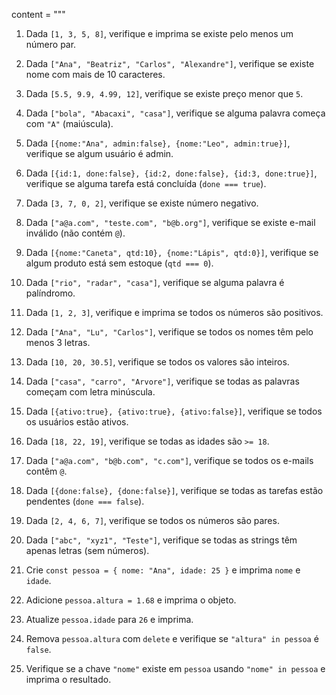 content = """


1. Dada `[1, 3, 5, 8]`, verifique e imprima se existe pelo menos um número par.
2. Dada `["Ana", "Beatriz", "Carlos", "Alexandre"]`, verifique se existe nome com mais de 10 caracteres.
3. Dada `[5.5, 9.9, 4.99, 12]`, verifique se existe preço menor que `5`.
4. Dada `["bola", "Abacaxi", "casa"]`, verifique se alguma palavra começa com `"A"` (maiúscula).
5. Dada `[{nome:"Ana", admin:false}, {nome:"Leo", admin:true}]`, verifique se algum usuário é admin.
6. Dada `[{id:1, done:false}, {id:2, done:false}, {id:3, done:true}]`, verifique se alguma tarefa está concluída (`done === true`).
7. Dada `[3, 7, 0, 2]`, verifique se existe número negativo.
8. Dada `["a@a.com", "teste.com", "b@b.org"]`, verifique se existe e-mail inválido (não contém `@`).
9. Dada `[{nome:"Caneta", qtd:10}, {nome:"Lápis", qtd:0}]`, verifique se algum produto está sem estoque (`qtd === 0`).
10. Dada `["rio", "radar", "casa"]`, verifique se alguma palavra é palíndromo.

1. Dada `[1, 2, 3]`, verifique e imprima se todos os números são positivos.
2. Dada `["Ana", "Lu", "Carlos"]`, verifique se todos os nomes têm pelo menos 3 letras.
3. Dada `[10, 20, 30.5]`, verifique se todos os valores são inteiros.
4. Dada `["casa", "carro", "Arvore"]`, verifique se todas as palavras começam com letra minúscula.
5. Dada `[{ativo:true}, {ativo:true}, {ativo:false}]`, verifique se todos os usuários estão ativos.
6. Dada `[18, 22, 19]`, verifique se todas as idades são `>= 18`.
7. Dada `["a@a.com", "b@b.com", "c.com"]`, verifique se todos os e-mails contêm `@`.
8. Dada `[{done:false}, {done:false}]`, verifique se todas as tarefas estão pendentes (`done === false`).
9. Dada `[2, 4, 6, 7]`, verifique se todos os números são pares.
10. Dada `["abc", "xyz1", "Teste"]`, verifique se todas as strings têm apenas letras (sem números).

1. Crie `const pessoa = { nome: "Ana", idade: 25 }` e imprima `nome` e `idade`.
2. Adicione `pessoa.altura = 1.68` e imprima o objeto.
3. Atualize `pessoa.idade` para `26` e imprima.
4. Remova `pessoa.altura` com `delete` e verifique se `"altura" in pessoa` é `false`.
5. Verifique se a chave `"nome"` existe em `pessoa` usando `"nome" in pessoa` e imprima o resultado.
